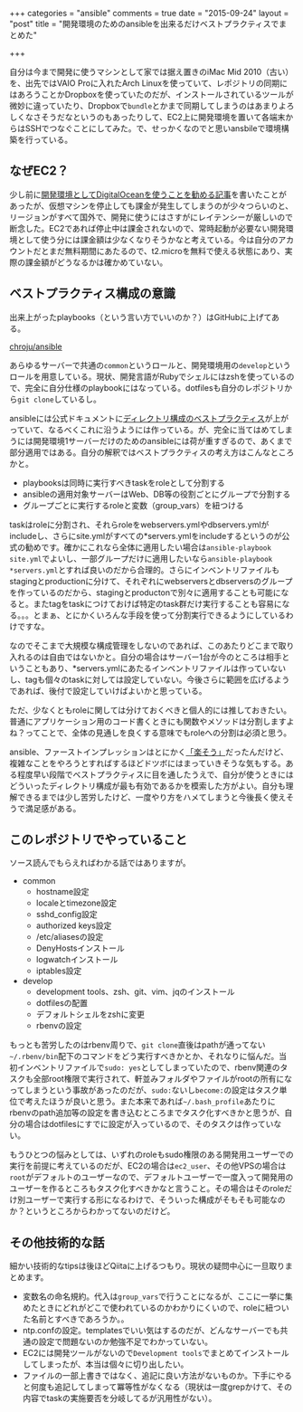 +++
categories = "ansible"
comments = true
date = "2015-09-24"
layout = "post"
title = "開発環境のためのansibleを出来るだけベストプラクティスでまとめた"

+++

自分は今まで開発に使うマシンとして家では据え置きのiMac Mid 2010（古い）を、出先ではVAIO Proに入れたArch Linuxを使っていて、レポジトリの同期にはあろうことかDropboxを使っていたのだが、インストールされているツールが微妙に違っていたり、Dropboxで`bundle`とかまで同期してしまうのはあまりよろしくなさそうだなというのもあったりして、EC2上に開発環境を置いて各端末からはSSHでつなぐことにしてみた。で、せっかくなのでと思いansbileで環境構築を行っている。

## なぜEC2？

少し前に[開発環境としてDigitalOceanを使うことを勧める記事](http://chroju.github.io/blog/2015/07/20/ansible-digitalocean-vps-dev-env/)を書いたことがあったが、仮想マシンを停止しても課金が発生してしまうのが少々つらいのと、リージョンがすべて国外で、開発に使うにはさすがにレイテンシーが厳しいので断念した。EC2であれば停止中は課金されないので、常時起動が必要ない開発環境として使う分には課金額は少なくなりそうかなと考えている。今は自分のアカウントだとまだ無料期間にあたるので、t2.microを無料で使える状態にあり、実際の課金額がどうなるかは確かめていない。

## ベストプラクティス構成の意識

出来上がったplaybooks（という言い方でいいのか？）はGitHubに上げてある。

[chroju/ansible](https://github.com/chroju/ansible)

あらゆるサーバーで共通の`common`というロールと、開発環境用の`develop`というロールを用意している。現状、開発言語がRubyでシェルにはzshを使っているので、完全に自分仕様のplaybookにはなっている。dotfilesも自分のレポジトリから`git clone`しているし。

ansibleには公式ドキュメントに[ディレクトリ構成のベストプラクティス](http://docs.ansible.com/ansible/playbooks_best_practices.html)が上がっていて、なるべくこれに沿うようには作っている。が、完全に当てはめてしまうには開発環境1サーバーだけのためのansibleには荷が重すぎるので、あくまで部分適用ではある。自分の解釈ではベストプラクティスの考え方はこんなところかと。

* playbooksは同時に実行すべきtaskをroleとして分割する
* ansibleの適用対象サーバーはWeb、DB等の役割ごとにグループで分割する
* グループごとに実行するroleと変数（group_vars）を紐つける

taskはroleに分割され、それらroleをwebservers.ymlやdbservers.ymlがincludeし、さらにsite.ymlがすべての\*servers.ymlをincludeするというのが公式の勧めです。確かにこれなら全体に適用したい場合は`ansible-playbook site.yml`でよいし、一部グループだけに適用したいなら`ansible-playbook *servers.yml`とすれば良いのだから合理的。さらにインベントリファイルもstagingとproductionに分けて、それぞれにwebserversとdbserversのグループを作っているのだから、stagingとproductonで別々に適用することも可能になると。またtagをtaskにつけておけば特定のtask群だけ実行することも容易になる。。。とまぁ、とにかくいろんな手段を使って分割実行できるようにしているわけですな。

なのでそこまで大規模な構成管理をしないのであれば、このあたりどこまで取り入れるのは自由ではないかと。自分の場合はサーバー1台が今のところは相手ということもあり、\*servers.ymlにあたるインベントリファイルは作っていないし、tagも個々のtaskに対しては設定していない。今後さらに範囲を広げるようであれば、後付で設定していけばよいかと思っている。

ただ、少なくともroleに関しては分けておくべきと個人的には推しておきたい。普通にアプリケーション用のコード書くときにも関数やメソッドは分割しますよね？ってことで、全体の見通しを良くする意味でもroleへの分割は必須と思う。

ansible、ファーストインプレッションはとにかく[「楽そう」](http://chroju.github.io/blog/2015/06/25/hika-labo-ansible/)だったんだけど、複雑なことをやろうとすればするほどドツボにはまっていきそうな気もする。ある程度早い段階でベストプラクティスに目を通したうえで、自分が使うときにはどういったディレクトリ構成が最も有効であるかを模索した方がよい。自分も理解できるまでは少し苦労したけど、一度やり方をハメてしまうと今後長く使えそうで満足感がある。

## このレポジトリでやっていること

ソース読んでもらえればわかる話ではありますが。

* common
  * hostname設定
  * localeとtimezone設定
  * sshd_config設定
  * authorized keys設定
  * /etc/aliasesの設定
  * DenyHostsインストール
  * logwatchインストール
  * iptables設定
* develop
  * development tools、zsh、git、vim、jqのインストール
  * dotfilesの配置
  * デフォルトシェルをzshに変更
  * rbenvの設定

もっとも苦労したのはrbenv周りで、`git clone`直後はpathが通ってない`~/.rbenv/bin`配下のコマンドをどう実行すべきかとか、それなりに悩んだ。当初インベントリファイルで`sudo: yes`としてしまっていたので、rbenv関連のタスクも全部root権限で実行されて、軒並みフォルダやファイルがrootの所有になってしまうという事故があったのだが、`sudo:`ないし`become:`の設定はタスク単位で考えたほうが良いと思う。また本来であれば`~/.bash_profile`あたりにrbenvのpath追加等の設定を書き込むところまでタスク化すべきかと思うが、自分の場合はdotfilesにすでに設定が入っているので、そのタスクは作っていない。

もうひとつの悩みとしては、いずれのroleもsudo権限のある開発用ユーザーでの実行を前提に考えているのだが、EC2の場合は`ec2_user`、その他VPSの場合は`root`がデフォルトのユーザーなので、デフォルトユーザーで一度入って開発用のユーザーを作るところもタスク化すべきかなと言うこと。その場合はそのroleだけ別ユーザーで実行する形になるわけで、そういった構成がそもそも可能なのか？というところからわかってないのだけど。

## その他技術的な話

細かい技術的なtipsは後ほどQiitaに上げるつもり。現状の疑問中心に一旦取りまとめます。

* 変数名の命名規約。代入は`group_vars`で行うことになるが、ここに一挙に集めたときにどれがどこで使われているのかわかりにくいので、roleに紐ついた名前とすべきであろうか。。
* ntp.confの設定。templatesでいい気はするのだが、どんなサーバーでも共通の設定で問題ないのか勉強不足でわかっていない。
* EC2には開発ツールがないので`Development tools`でまとめてインストールしてしまったが、本当は個々に切り出したい。
* ファイルの一部上書きではなく、追記に良い方法がないものか。下手にやると何度も追記してしまって冪等性がなくなる（現状は一度grepかけて、その内容でtaskの実施要否を分岐してるが汎用性がない）。

